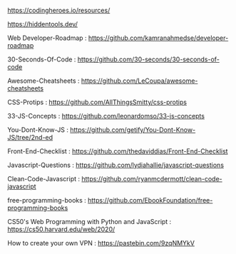 
https://codingheroes.io/resources/

https://hiddentools.dev/

Web Developer-Roadmap :  https://github.com/kamranahmedse/developer-roadmap

30-Seconds-Of-Code :  https://github.com/30-seconds/30-seconds-of-code

Awesome-Cheatsheets :  https://github.com/LeCoupa/awesome-cheatsheets

CSS-Protips :  https://github.com/AllThingsSmitty/css-protips

33-JS-Concepts :  https://github.com/leonardomso/33-js-concepts

You-Dont-Know-JS :  https://github.com/getify/You-Dont-Know-JS/tree/2nd-ed

Front-End-Checklist :  https://github.com/thedaviddias/Front-End-Checklist

Javascript-Questions :  https://github.com/lydiahallie/javascript-questions

Clean-Code-Javascript :  https://github.com/ryanmcdermott/clean-code-javascript

free-programming-books :  https://github.com/EbookFoundation/free-programming-books

CS50's Web Programming with Python and JavaScript : https://cs50.harvard.edu/web/2020/
                       
How to create your own VPN :    https://pastebin.com/9zqNMYkV

